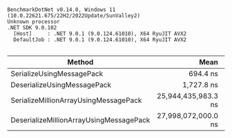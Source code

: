 ```

BenchmarkDotNet v0.14.0, Windows 11 (10.0.22621.675/22H2/2022Update/SunValley2)
Unknown processor
.NET SDK 9.0.102
  [Host]     : .NET 9.0.1 (9.0.124.61010), X64 RyuJIT AVX2
  DefaultJob : .NET 9.0.1 (9.0.124.61010), X64 RyuJIT AVX2


```
| Method                                  | Mean                | Error            | StdDev           | Gen0         | Gen1        | Gen2       | Allocated     |
|---------------------------------------- |--------------------:|-----------------:|-----------------:|-------------:|------------:|-----------:|--------------:|
| SerializeUsingMessagePack               |            694.4 ns |          2.10 ns |          1.96 ns |       0.2594 |           - |          - |         544 B |
| DeserializeUsingMessagePack             |          1,727.8 ns |          2.84 ns |          2.52 ns |       0.7572 |           - |          - |        1584 B |
| SerializeMillionArrayUsingMessagePack   | 25,944,435,983.3 ns | 50,395,506.13 ns | 39,345,496.32 ns | 3298000.0000 | 762000.0000 | 10000.0000 | 18976329896 B |
| DeserializeMillionArrayUsingMessagePack | 27,998,072,000.0 ns | 76,356,273.75 ns | 63,760,946.79 ns | 4059000.0000 | 803000.0000 | 10000.0000 | 20900244600 B |
